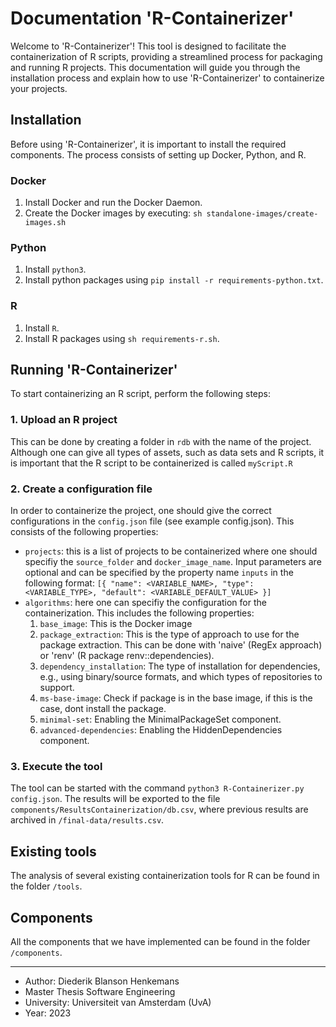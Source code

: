 # Documentation 'R-Containerizer'

Welcome to 'R-Containerizer'! This tool is designed to facilitate the containerization of R scripts, providing a streamlined process for packaging and running R projects. This documentation will guide you through the installation process and explain how to use 'R-Containerizer' to containerize your projects. 

## Installation
Before using 'R-Containerizer', it is important to install the required components. The process consists of setting up Docker, Python, and R.

### Docker
1. Install Docker and run the Docker Daemon.
2. Create the Docker images by executing: `sh standalone-images/create-images.sh`

### Python
1. Install `python3`.
2. Install python packages using `pip install -r requirements-python.txt`.

### R
1. Install `R`.
2. Install R packages using `sh requirements-r.sh`.


## Running 'R-Containerizer'
To start containerizing an R script, perform the following steps:

### 1. Upload an R project 
This can be done by creating a folder in `rdb` with the name of the project. Although one can give all types of assets, such as data sets and R scripts, it is important that the R script to be containerized is called `myScript.R`

### 2. Create a configuration file
In order to containerize the project, one should give the correct configurations in the `config.json` file (see example config.json). This consists of the following properties:
- `projects`: this is a list of projects to be containerized where one should specifiy the `source_folder` and `docker_image_name`. Input parameters are optional and can be specified by the property name `inputs` in the following format:
`
[{
    "name": <VARIABLE_NAME>,
    "type": <VARIABLE_TYPE>,
    "default": <VARIABLE_DEFAULT_VALUE>
}]
` 
- `algorithms`: here one can specifiy the configuration for the containerization. This includes the following properties:
    1. `base_image`: This is the Docker image
    2. `package_extraction`: This is the type of approach to use for the package extraction. This can be done with 'naive' (RegEx approach) or 'renv' (R package renv::dependencies).
    3. `dependency_installation`: The type of installation for dependencies, e.g., using binary/source formats, and which types of repositories to support.
    4. `ms-base-image`: Check if package is in the base image, if this is the case, dont install the package.
    5. `minimal-set`: Enabling the MinimalPackageSet component.
    6. `advanced-dependencies`: Enabling the HiddenDependencies component.

### 3. Execute the tool
The tool can be started with the command `python3 R-Containerizer.py config.json`. The results will be exported to the file `components/ResultsContainerization/db.csv`, where previous results are archived in `/final-data/results.csv`.

## Existing tools
The analysis of several existing containerization tools for R can be found in the folder `/tools`.

## Components
All the components that we have implemented can be found in the folder `/components`.


----
- Author: Diederik Blanson Henkemans
- Master Thesis Software Engineering
- University: Universiteit van Amsterdam (UvA)
- Year: 2023